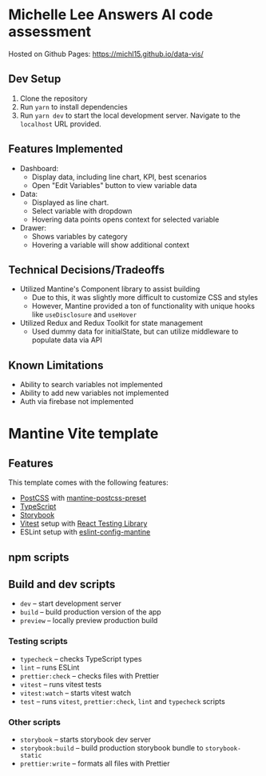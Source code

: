 # Michelle Lee Answers AI code assessment

Hosted on Github Pages: https://michl15.github.io/data-vis/

## Dev Setup
1. Clone the repository
2. Run `yarn` to install dependencies
3. Run `yarn dev` to start the local development server. Navigate to the `localhost` URL provided.

## Features Implemented
- Dashboard: 
  - Display data, including line chart, KPI, best scenarios
  - Open "Edit Variables" button to view variable data
- Data:
  - Displayed as line chart.
  - Select variable with dropdown
  - Hovering data points opens context for selected variable
- Drawer:
  - Shows variables by category
  - Hovering a variable will show additional context

## Technical Decisions/Tradeoffs
- Utilized Mantine's Component library to assist building
  - Due to this, it was slightly more difficult to customize CSS and styles
  - However, Mantine provided a ton of functionality with unique hooks like `useDisclosure` and `useHover`
- Utilized Redux and Redux Toolkit for state management
  - Used dummy data for initialState, but can utilize middleware to populate data via API

## Known Limitations
- Ability to search variables not implemented
- Ability to add new variables not implemented
- Auth via firebase not implemented

# Mantine Vite template

## Features

This template comes with the following features:

- [PostCSS](https://postcss.org/) with [mantine-postcss-preset](https://mantine.dev/styles/postcss-preset)
- [TypeScript](https://www.typescriptlang.org/)
- [Storybook](https://storybook.js.org/)
- [Vitest](https://vitest.dev/) setup with [React Testing Library](https://testing-library.com/docs/react-testing-library/intro)
- ESLint setup with [eslint-config-mantine](https://github.com/mantinedev/eslint-config-mantine)

## npm scripts

## Build and dev scripts

- `dev` – start development server
- `build` – build production version of the app
- `preview` – locally preview production build

### Testing scripts

- `typecheck` – checks TypeScript types
- `lint` – runs ESLint
- `prettier:check` – checks files with Prettier
- `vitest` – runs vitest tests
- `vitest:watch` – starts vitest watch
- `test` – runs `vitest`, `prettier:check`, `lint` and `typecheck` scripts

### Other scripts

- `storybook` – starts storybook dev server
- `storybook:build` – build production storybook bundle to `storybook-static`
- `prettier:write` – formats all files with Prettier
